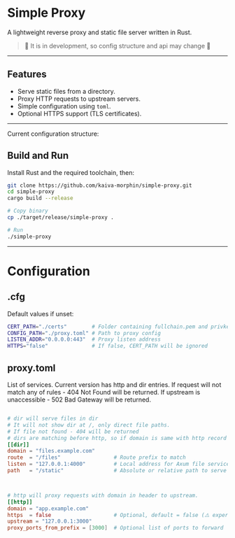 # Simple Proxy
A lightweight reverse proxy and static file server written in Rust.
> 🚧 It is in development, so config structure and api may change 🚧

---

## Features
- Serve static files from a directory.
- Proxy HTTP requests to upstream servers.
- Simple configuration using `toml`.
- Optional HTTPS support (TLS certificates).

---

Current configuration structure:

## Build and Run
Install Rust and the required toolchain, then:

```sh
git clone https://github.com/kaiva-morphin/simple-proxy.git
cd simple-proxy
cargo build --release

# Copy binary
cp ./target/release/simple-proxy .

# Run
./simple-proxy
```

---
# Configuration
## .cfg 
Default values if unset:
```sh
CERT_PATH="./certs"        # Folder containing fullchain.pem and privkey.pem
CONFIG_PATH="./proxy.toml" # Path to proxy config
LISTEN_ADDR="0.0.0.0:443"  # Proxy listen address
HTTPS="false"              # If false, CERT_PATH will be ignored
```
## proxy.toml
List of services. Current version has http and dir entries. 
If request will not match any of rules - 404 Not Found will be returned.
If upstream is unaccessible - 502 Bad Gateway will be returned.
```toml

# dir will serve files in dir
# It will not show dir at /, only direct file paths.
# If file not found - 404 will be returned
# dirs are matching before http, so if domain is same with http record and beginning of route match dir - dir will be served instead of proxying to http upstream even if file will not found
[[dir]]
domain = "files.example.com"
route  = "/files"                 # Route prefix to match
listen = "127.0.0.1:4000"         # Local address for Axum file service
path   = "/static"                # Absolute or relative path to serve



# http will proxy requests with domain in header to upstream.
[[http]]
domain = "app.example.com"
https  = false                    # Optional, default = false (⚠️ experimental)
upstream = "127.0.0.1:3000"
proxy_ports_from_prefix = [3000]  # Optional list of ports to forward
```
